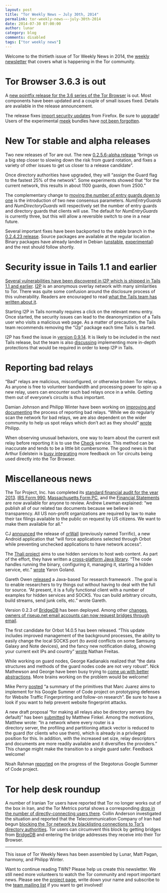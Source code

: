 ```yaml
---
layout: post
title: "Tor Weekly News — July 30th, 2014"
permalink: tor-weekly-news-—-july-30th-2014
date: 2014-07-30 07:00:00
author: lunar
category: blog
comments: disabled
tags: ["tor weekly news"]
---
```


Welcome to the thirtieth issue of Tor Weekly News in 2014, the [weekly newsletter](https://lists.torproject.org/cgi-bin/mailman/listinfo/tor-news) that covers what is happening in the Tor community.

Tor Browser 3.6.3 is out
========================

A [new pointfix release for the 3.6 series of the Tor Browser](https://blog.torproject.org/blog/tor-browser-363-released) is out. Most components have been updated and a couple of small issues fixed. Details are available in the release announcement.

The release fixes [import security updates](https://www.mozilla.org/security/known-vulnerabilities/firefoxESR.html#firefox24.7) from Firefox. Be sure to [upgrade](https://www.torproject.org/download/download-easy.html)! Users of the experimental [meek](https://trac.torproject.org/projects/tor/wiki/doc/meek) bundles have [not been forgotten](https://people.torproject.org/~dcf/pt-bundle/3.6.3-meek-1/).

New Tor stable and alpha releases
=================================

Two new releases of Tor are out. The new [0.2.5.6-alpha release](https://lists.torproject.org/pipermail/tor-talk/2014-July/034180.html) “brings us a big step closer to slowing down the risk from guard rotation, and fixes a variety of other issues to get us closer to a release candidate”.

Once directory authorities have upgraded, they will “assign the Guard flag to the fastest 25% of the network”. Some experiments showed that “for the current network, this results in about 1100 guards, down from 2500.”

The complementary change to [moving the number of entry guards down to one](https://gitweb.torproject.org/torspec.git/blob_plain/HEAD:/proposals/236-single-guard-node.txt) is the introduction of two new consensus parameters. *NumEntryGuards* and *NumDirectoryGuards* will respectively set the number of entry guards and directory guards that clients will use. The default for *NumEntryGuards* is currently three, but this will allow a reversible switch to one in a near future.

Several important fixes have been backported to the stable branch in the [0.2.4.23 release](https://lists.torproject.org/pipermail/tor-announce/2014-July/000093.html). Source packages are available at the regular location [](https://www.torproject.org/dist/). Binary packages have already landed in Debian ([unstable](https://tracker.debian.org/news/560607), [experimental](https://tracker.debian.org/news/560611)) and the rest should follow shortly.

Security issue in Tails 1.1 and earlier
=======================================

[Several vulnerabilities have been discovered in I2P which is shipped in Tails 1.1 and earlier](https://tails.boum.org/security/Security_hole_in_I2P_0.9.13/). [I2P](https://geti2p.net/) is an anonymous overlay network with many similarities to Tor. There was quite some confusion around the disclosure process of this vulnerability. Readers are encouraged to read [what the Tails team has written about it](https://tails.boum.org/news/On_0days_exploits_and_disclosure/).

Starting I2P in Tails normally requires a click on the relevant menu entry. Once started, the security issues can lead to the deanonymization of a Tails user who visits a malicious web page. As a matter of precaution, the Tails team recommends removing the “i2p” package each time Tails is started.

I2P has fixed the issue in [version 0.9.14](https://geti2p.net/en/blog/post/2014/07/26/0.9.14-Release). It is likely to be included in the next Tails release, but the team is also [discussing](https://mailman.boum.org/pipermail/tails-dev/2014-July/006459.html) implementing more in-depth protections that would be required in order to keep I2P in Tails.

Reporting bad relays
====================

“Bad” relays are malicious, misconfigured, or otherwise broken Tor relays. As anyone is free to volunteer bandwidth and processing power to spin up a new relay, users can encounter such bad relays once in a while. Getting them out of everyone’s circuits is thus important.

Damian Johnson and Philipp Winter have been working on [improving and documenting](https://trac.torproject.org/projects/tor/wiki/doc/ReportingBadRelays) the process of reporting bad relays. “While we do regularly scan the network for bad relays, we are also dependent on the wider community to help us spot relays which don’t act as they should” [wrote](https://blog.torproject.org/blog/how-report-bad-relays) Philipp.

When observing unusual behaviors, one way to learn about the current exit relay before reporting it is to use the [Check](https://check.torproject.org/) service. This method can be inaccurate and tends to be a little bit cumbersome. The good news is that Arthur Edelstein is [busy integrating](https://trac.torproject.org/projects/tor/ticket/8641#comment:12) more feedback on Tor circuits being used directly into the Tor Browser.

Miscellaneous news
==================

The Tor Project, Inc. has completed its [standard financial audit for the year 2013](https://blog.torproject.org/blog/transparency-openness-and-our-2013-financials). [IRS Form 990](https://www.torproject.org/about/findoc/2013-TorProject-Form990.pdf), [Massachusetts Form PC](https://www.torproject.org/about/findoc/2013-TorProject-FormPC.pdf), and the [Financial Statements](https://www.torproject.org/about/findoc/2013-TorProject-FinancialStatements.pdf) are now available for anyone to review. Andrew Lewman explained: “we publish all of our related tax documents because we believe in transparency. All US non-profit organizations are required by law to make their tax filings available to the public on request by US citizens. We want to make them available for all.”

CJ [announced](https://lists.torproject.org/pipermail/tor-talk/2014-July/034006.html) the release of [orWall](https://orwall.org/) (previously named Torrific), a new Android application that “will force applications selected through Orbot while preventing unchecked applications to have network access”.

The [Thali project](http://www.thaliproject.org/mediawiki/index.php?title=Main_Page) aims to use hidden services to host web content. As part of the effort, they have written a [cross-platform Java library](https://github.com/thaliproject/Tor_Onion_Proxy_Library). “The code handles running the binary, configuring it, managing it, starting a hidden service, etc.” [wrote](https://lists.torproject.org/pipermail/tor-talk/2014-July/034046.html) Yaron Goland.

Gareth Owen [released](https://lists.torproject.org/pipermail/tor-dev/2014-July/007232.html) a Java-based Tor research framework [](https://github.com/drgowen/tor-research-framework). The goal is to enable researchers to try things out without having to deal with the full tor source. “At present, it is a fully functional client with a number of examples for hidden services and SOCKS. You can build arbitrary circuits, build streams, send junk cells, etc.” wrote Gareth.

Version 0.2.3 of [BridgeDB](https://bridges.torproject.org/) has been deployed. Among other [changes](https://gitweb.torproject.org/bridgedb.git/blob/2a6d5463:/CHANGELOG), [owners of riseup.net email accounts can now request bridges through email](https://bugs.torproject.org/11139#comment:15).

The first candidate for Orbot 14.0.5 has been released. “This update includes improved management of the background processes, the ability to easily change the local SOCKS port (to avoid conflicts on some Samsung Galaxy and Note devices), and the fancy new notification dialog, showing your current exit IPs and country” [wrote](https://lists.mayfirst.org/pipermail/guardian-dev/2014-July/003667.html) Nathan Freitas.

While working on guard nodes, George Kadianakis realized that “the data structures and methods of the guard nodes code are not very robust”. Nick Mathewson and George have been busy trying to [come up with better abstractions](https://bugs.torproject.org/12595). More brains working on the problem would be welcome!

Mike Perry [posted](https://lists.torproject.org/pipermail/tor-dev/2014-July/007246.html) “a summary of the primitives that Marc Juarez aims to implement for his Google Summer of Code project on prototyping defenses for Website Traffic Fingerprinting and follow-on research”. Be sure to have a look if you want to help prevent website fingerprint attacks.

A new draft proposal “for making all relays also be directory servers (by default)” has been [submitted](https://lists.torproject.org/pipermail/tor-dev/2014-July/007247.html) by Matthew Finkel. Among the motivations, Matthew wrote: “In a network where every router is a  
 directory server, the profiling and partitioning attack vector is reduced to the guard (for clients who use them), which is already in a privileged position for this. In addition, with the increased set size, relay descriptors and documents are more readily available and it diversifies the providers.” This change might make the transition to a single guard safer. Feedback welcome!

Noah Rahman [reported](https://lists.torproject.org/pipermail/tor-dev/2014-July/007248.html) on the progress of the Stegotorus Google Summer of Code project.

Tor help desk roundup
=====================

A number of Iranian Tor users have reported that Tor no longer works out of the box in Iran, and the Tor Metrics portal shows a corresponding [drop in the number of directly-connecting users there](https://metrics.torproject.org/users.html?graph=userstats-relay-country&start=2014-04-30&end=2014-07-28&country=ir&events=on#userstats-relay-country). Collin Anderson investigated the situation and reported that the Telecommunication Company of Iran had begun [blocking the Tor network by blacklisting connections to Tor’s directory authorities](https://bugs.torproject.org/12727). Tor users can circumvent this block by getting bridges from [BridgeDB](https://bridges.torproject.org/) and entering the bridge addresses they receive into their Tor Browser.

* * * * *

This issue of Tor Weekly News has been assembled by Lunar, Matt Pagan, harmony, and Philipp Winter.

Want to continue reading TWN? Please help us create this newsletter. We still need more volunteers to watch the Tor community and report important news. Please see the [project page](https://trac.torproject.org/projects/tor/wiki/TorWeeklyNews), write down your name and subscribe to the [team mailing list](https://lists.torproject.org/cgi-bin/mailman/listinfo/news-team) if you want to get involved!
